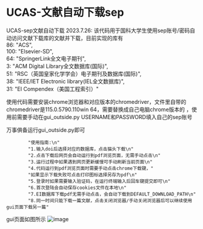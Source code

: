 # UCAS-文献自动下载sep
UCAS-sep文献自动下载
2023.7.26:
该代码用于国科大学生使用sep账号/密码自动访问文献下载库的文献并下载，目前实现的库有  
          86: "ACS",  
          100: "Elsevier-SD",    
          64: "SpringerLink全文电子期刊",  
          3: "ACM Digital Library全文数据库(国际)",  
          51: "RSC（英国皇家化学学会）电子期刊及数据库(国际)",  
          38: "IEEE/IET Electronic library(IEL全文数据库)",  
          31: "EI Compendex（美国工程索引）"  
          
使用代码需要安装chrome浏览器和对应版本的chromedriver，文件里自带的chromedriver是115.0.5790.110win 64，需要替换成自己电脑chrome版本的  ，使用前需要手动在gui_outside.py USERNAME和PASSWORD填入自己的sep账号 

万事俱备运行gui_outside.py即可 

            "使用指南:\n"  
            "1.输入doi后选择对应的数据库，点击猫头下载\n"  
            "2.点击下载后网页会自动运行到pdf浏览页面，无需手动点击\n"  
            "3.运行过程中如果遇到网页更新缓慢可手动刷新当前页面\n"  
            "4.代码运行到pdf浏览页面时需要手动点击chrome下载键，"  
            "如果显示下载失败可点击打印图标选择另存为pdf\n"  
            "5.登录时如果需要输入验证码，在运行终端输入后回车键提交即可\n"  
            "6.首次登陆会自动保存cookies文件在本地\n"  
            "7.EI数据库下载pdf无需手动点击，会自动下载到DEFAULT_DOWNLOAD_PATH\n"  
            "8.同一时间只能下载一篇文献，点击关闭浏览器/手动关闭浏览器后可以继续使用gui页面下载另一篇"  
gui页面如图所示
![image](https://github.com/eveylyh/UCAS/assets/39935896/64465fe5-efc1-4037-a895-5d64c5ff3044)

